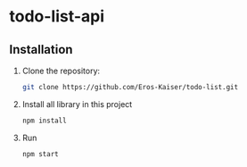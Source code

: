 # todo-list-api
## Installation
1. Clone the repository:

   ```bash
   git clone https://github.com/Eros-Kaiser/todo-list.git
   ```
2. Install all library in this project 
   ```bash
   npm install
   ```
4. Run
   ```bash
   npm start
   ```
